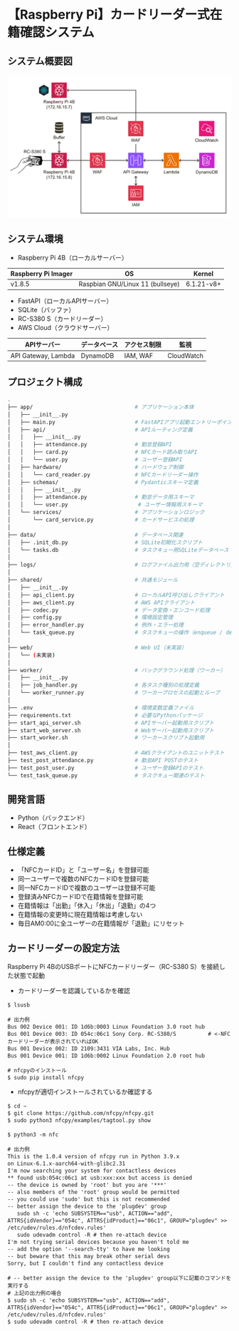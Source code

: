 # 【Raspberry Pi】カードリーダー式在籍確認システム

## システム概要図

![システム概要図](documents/システム概要図.png)

## システム環境

- Raspberry Pi 4B（ローカルサーバー）

| Raspberry Pi Imager | OS                               | Kernel     |
----                  |----                              |----
| v1.8.5              | Raspbian GNU/Linux 11 (bullseye) | 6.1.21-v8+ |

- FastAPI（ローカルAPIサーバー）
- SQLite（バッファ）
- RC-S380 S（カードリーダー）
- AWS Cloud（クラウドサーバー）

| APIサーバー          | データベース | アクセス制限 | 監視       |
----                  |----         |----         |----
| API Gateway, Lambda | DynamoDB    | IAM, WAF    | CloudWatch |

## プロジェクト構成

```bash
.
├── app/                                # アプリケーション本体
│   ├── __init__.py
│   ├── main.py                         # FastAPIアプリ起動エントリーポイント
│   ├── api/                            # APIルーティング定義
│   │   ├── __init__.py
│   │   ├── attendance.py               # 勤怠登録API
│   │   ├── card.py                     # NFCカード読み取りAPI
│   │   └── user.py                     # ユーザー登録API
│   ├── hardware/                       # ハードウェア制御
│   │   └── card_reader.py              # NFCカードリーダー操作
│   ├── schemas/                        # Pydanticスキーマ定義
│   │   ├── __init__.py
│   │   ├── attendance.py               # 勤怠データ用スキーマ
│   │   └── user.py                      # ユーザー情報用スキーマ
│   └── services/                       # アプリケーションロジック
│       └── card_service.py             # カードサービスの処理
│
├── data/                               # データベース関連
│   ├── .init_db.py                     # SQLite初期化スクリプト
│   └── tasks.db                        # タスクキュー用SQLiteデータベース
│
├── logs/                               # ログファイル出力用（空ディレクトリ）
│
├── shared/                             # 共通モジュール
│   ├── __init__.py
│   ├── api_client.py                   # ローカルAPI呼び出しクライアント
│   ├── aws_client.py                   # AWS APIクライアント
│   ├── codec.py                        # データ変換・エンコード処理
│   ├── config.py                       # 環境設定管理
│   ├── error_handler.py                # 例外・エラー処理
│   └── task_queue.py                   # タスクキューの操作（enqueue / dequeue）
│
├── web/                                # Web UI（未実装）
│   └── (未実装)
│
├── worker/                             # バックグラウンド処理（ワーカー）
│   ├── __init__.py
│   ├── job_handler.py                  # 各タスク種別の処理定義
│   └── worker_runner.py                # ワーカープロセスの起動とループ
│
├── .env                                # 環境変数定義ファイル
├── requirements.txt                    # 必要なPythonパッケージ
├── start_api_server.sh                 # APIサーバー起動用スクリプト
├── start_web_server.sh                 # Webサーバー起動用スクリプト
├── start_worker.sh                     # ワーカースクリプト起動用
│
├── test_aws_client.py                  # AWSクライアントのユニットテスト
├── test_post_attendance.py             # 勤怠API POSTのテスト
├── test_post_user.py                   # ユーザー登録APIのテスト
└── test_task_queue.py                  # タスクキュー関連のテスト
```

## 開発言語

- Python（バックエンド）
- React（フロントエンド）

## 仕様定義

- 「NFCカードID」と「ユーザー名」を登録可能
- 同一ユーザーで複数のNFCカードIDを登録可能
- 同一NFCカードIDで複数のユーザーは登録不可能
- 登録済みNFCカードIDで在籍情報を登録可能
- 在籍情報は「出勤」「休入」「休出」「退勤」の4つ
- 在籍情報の変更時に現在籍情報は考慮しない
- 毎日AM0:00に全ユーザーの在籍情報が「退勤」にリセット

## カードリーダーの設定方法

Raspberry Pi 4BのUSBポートにNFCカードリーダー（RC-S380 S）を接続した状態で起動

- カードリーダーを認識しているかを確認
```
$ lsusb

# 出力例
Bus 002 Device 001: ID 1d6b:0003 Linux Foundation 3.0 root hub
Bus 001 Device 003: ID 054c:06c1 Sony Corp. RC-S380/S          # <-NFCカードリーダーが表示されていればOK
Bus 001 Device 002: ID 2109:3431 VIA Labs, Inc. Hub
Bus 001 Device 001: ID 1d6b:0002 Linux Foundation 2.0 root hub

# nfcpyのインストール
$ sudo pip install nfcpy
```

- nfcpyが適切インストールされているか確認する
```
$ cd ~
$ git clone https://github.com/nfcpy/nfcpy.git
$ sudo python3 nfcpy/examples/tagtool.py show

$ python3 -m nfc

# 出力例
This is the 1.0.4 version of nfcpy run in Python 3.9.x
on Linux-6.1.x-aarch64-with-glibc2.31
I'm now searching your system for contactless devices
** found usb:054c:06c1 at usb:xxx:xxx but access is denied
-- the device is owned by 'root' but you are '***'
-- also members of the 'root' group would be permitted
-- you could use 'sudo' but this is not recommended
-- better assign the device to the 'plugdev' group
   sudo sh -c 'echo SUBSYSTEM=="usb", ACTION=="add", ATTRS{idVendor}=="054c", ATTRS{idProduct}=="06c1", GROUP="plugdev" >> /etc/udev/rules.d/nfcdev.rules'
   sudo udevadm control -R # then re-attach device
I'm not trying serial devices because you haven't told me
-- add the option '--search-tty' to have me looking
-- but beware that this may break other serial devs
Sorry, but I couldn't find any contactless device

# -- better assign the device to the 'plugdev' group以下に記載のコマンドを実行する
# 上記の出力例の場合
$ sudo sh -c 'echo SUBSYSTEM=="usb", ACTION=="add", ATTRS{idVendor}=="054c", ATTRS{idProduct}=="06c1", GROUP="plugdev" >> /etc/udev/rules.d/nfcdev.rules'
$ sudo udevadm control -R # then re-attach device
```